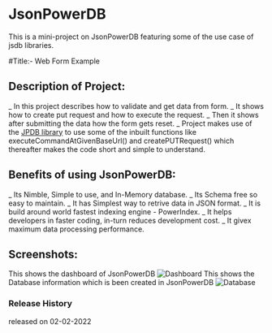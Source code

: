 # JsonPowerDB
This is a mini-project on JsonPowerDB featuring some of the use case of jsdb libraries.

#Title:- Web Form Example

## Description of Project:
_ In this project describes how to validate and get data from form.
_ It shows how to create put request and how to execute the request. 
_ Then it shows after submitting the data how the form gets reset.
_ Project makes use of the [JPDB library](https://login2explore.com/jpdb/resources/js/0.0.3/jpdb-commons.js) to use some of the inbuilt functions like executeCommandAtGivenBaseUrl() and createPUTRequest() which thereafter makes the code short and simple to understand.

## Benefits of using JsonPowerDB:
_ Its Nimble, Simple to use, and In-Memory database.
_ Its Schema free so easy to maintain.
_ It has Simplest way to retrive data in JSON format.
_ It is build around world fastest indexing engine - PowerIndex.
_ It helps developers in faster coding, in-turn reduces development cost.
_ It givex maximum data processing performance.

## Screenshots:
This shows the dashboard of JsonPowerDB 
![Dashboard](https://user-images.githubusercontent.com/87656778/152156204-f68defcb-fca7-4847-b4a0-574276b9df57.png)
This shows the Database information which is been created in JsonPowerDB
![Database](https://user-images.githubusercontent.com/87656778/152156215-9d1d7408-69ec-4712-94c2-539dd1b77647.png)


### Release History
released on 02-02-2022 
